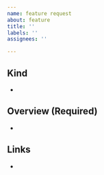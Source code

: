```yaml
---
name: feature request
about: feature
title: ''
labels: ''
assignees: ''

---
```


## Kind

-

## Overview (Required)

-

## Links

-
